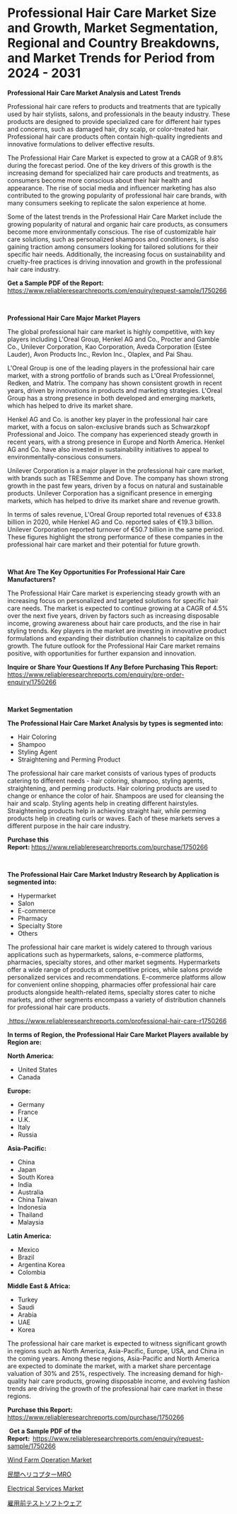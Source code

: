 <p><h1>Professional Hair Care Market Size and Growth, Market Segmentation, Regional and Country Breakdowns, and Market Trends for Period from 2024 -  2031</h1></p><p><strong>Professional Hair Care Market Analysis and Latest Trends</strong></p>
<p><p>Professional hair care refers to products and treatments that are typically used by hair stylists, salons, and professionals in the beauty industry. These products are designed to provide specialized care for different hair types and concerns, such as damaged hair, dry scalp, or color-treated hair. Professional hair care products often contain high-quality ingredients and innovative formulations to deliver effective results.</p><p>The Professional Hair Care Market is expected to grow at a CAGR of 9.8% during the forecast period. One of the key drivers of this growth is the increasing demand for specialized hair care products and treatments, as consumers become more conscious about their hair health and appearance. The rise of social media and influencer marketing has also contributed to the growing popularity of professional hair care brands, with many consumers seeking to replicate the salon experience at home.</p><p>Some of the latest trends in the Professional Hair Care Market include the growing popularity of natural and organic hair care products, as consumers become more environmentally conscious. The rise of customizable hair care solutions, such as personalized shampoos and conditioners, is also gaining traction among consumers looking for tailored solutions for their specific hair needs. Additionally, the increasing focus on sustainability and cruelty-free practices is driving innovation and growth in the professional hair care industry.</p></p>
<p><strong>Get a Sample PDF of the Report:&nbsp;</strong> <a href="https://www.reliableresearchreports.com/enquiry/request-sample/1750266">https://www.reliableresearchreports.com/enquiry/request-sample/1750266</a></p>
<p>&nbsp;</p>
<p><strong>Professional Hair Care Major Market Players</strong></p>
<p><p>The global professional hair care market is highly competitive, with key players including L'Oreal Group, Henkel AG and Co., Procter and Gamble Co., Unilever Corporation, Kao Corporation, Aveda Corporation (Estee Lauder), Avon Products Inc., Revlon Inc., Olaplex, and Pai Shau.</p><p>L'Oreal Group is one of the leading players in the professional hair care market, with a strong portfolio of brands such as L'Oreal Professionnel, Redken, and Matrix. The company has shown consistent growth in recent years, driven by innovations in products and marketing strategies. L'Oreal Group has a strong presence in both developed and emerging markets, which has helped to drive its market share.</p><p>Henkel AG and Co. is another key player in the professional hair care market, with a focus on salon-exclusive brands such as Schwarzkopf Professional and Joico. The company has experienced steady growth in recent years, with a strong presence in Europe and North America. Henkel AG and Co. have also invested in sustainability initiatives to appeal to environmentally-conscious consumers.</p><p>Unilever Corporation is a major player in the professional hair care market, with brands such as TRESemme and Dove. The company has shown strong growth in the past few years, driven by a focus on natural and sustainable products. Unilever Corporation has a significant presence in emerging markets, which has helped to drive its market share and revenue growth.</p><p>In terms of sales revenue, L'Oreal Group reported total revenues of €33.8 billion in 2020, while Henkel AG and Co. reported sales of €19.3 billion. Unilever Corporation reported turnover of €50.7 billion in the same period. These figures highlight the strong performance of these companies in the professional hair care market and their potential for future growth.</p></p>
<p>&nbsp;</p>
<p><strong>What Are The Key Opportunities For Professional Hair Care Manufacturers?</strong></p>
<p><p>The Professional Hair Care market is experiencing steady growth with an increasing focus on personalized and targeted solutions for specific hair care needs. The market is expected to continue growing at a CAGR of 4.5% over the next five years, driven by factors such as increasing disposable income, growing awareness about hair care products, and the rise in hair styling trends. Key players in the market are investing in innovative product formulations and expanding their distribution channels to capitalize on this growth. The future outlook for the Professional Hair Care market remains positive, with opportunities for further expansion and innovation.</p></p>
<p><strong>Inquire or Share Your Questions If Any Before Purchasing This Report:</strong> <a href="https://www.reliableresearchreports.com/enquiry/pre-order-enquiry/1750266">https://www.reliableresearchreports.com/enquiry/pre-order-enquiry/1750266</a></p>
<p>&nbsp;</p>
<p><strong>Market Segmentation</strong></p>
<p><strong>The Professional Hair Care Market Analysis by types is segmented into:</strong></p>
<p><ul><li>Hair Coloring</li><li>Shampoo</li><li>Styling Agent</li><li>Straightening and Perming Product</li></ul></p>
<p><p>The professional hair care market consists of various types of products catering to different needs - hair coloring, shampoo, styling agents, straightening, and perming products. Hair coloring products are used to change or enhance the color of hair. Shampoos are used for cleansing the hair and scalp. Styling agents help in creating different hairstyles. Straightening products help in achieving straight hair, while perming products help in creating curls or waves. Each of these markets serves a different purpose in the hair care industry.</p></p>
<p><strong>Purchase this Report:&nbsp;</strong><a href="https://www.reliableresearchreports.com/purchase/1750266">https://www.reliableresearchreports.com/purchase/1750266</a></p>
<p>&nbsp;</p>
<p><strong>The Professional Hair Care Market Industry Research by Application is segmented into:</strong></p>
<p><ul><li>Hypermarket</li><li>Salon</li><li>E-commerce</li><li>Pharmacy</li><li>Specialty Store</li><li>Others</li></ul></p>
<p><p>The professional hair care market is widely catered to through various applications such as hypermarkets, salons, e-commerce platforms, pharmacies, specialty stores, and other market segments. Hypermarkets offer a wide range of products at competitive prices, while salons provide personalized services and recommendations. E-commerce platforms allow for convenient online shopping, pharmacies offer professional hair care products alongside health-related items, specialty stores cater to niche markets, and other segments encompass a variety of distribution channels for professional hair care products.</p></p>
<p><a href="https://www.reliableresearchreports.com/professional-hair-care-r1750266">&nbsp;https://www.reliableresearchreports.com/professional-hair-care-r1750266</a></p>
<p><strong>In terms of Region, the Professional Hair Care Market Players available by Region are:</strong></p>
<p>
    <p> <strong> North America: </strong>
        <ul>
            <li>United States</li>
            <li>Canada</li>
        </ul>
        </p> 
    <p> <strong> Europe: </strong>
        <ul>
            <li>Germany</li>
            <li>France</li>
            <li>U.K.</li>
            <li>Italy</li>
            <li>Russia</li>
        </ul>
        </p> 
    <p> <strong> Asia-Pacific: </strong>
        <ul>
            <li>China</li>
            <li>Japan</li>
            <li>South Korea</li>
            <li>India</li>
            <li>Australia</li>
            <li>China Taiwan</li>
            <li>Indonesia</li>
            <li>Thailand</li>
            <li>Malaysia</li>
        </ul>
        </p> 
    <p> <strong> Latin America: </strong>
        <ul>
            <li>Mexico</li>
            <li>Brazil</li>
            <li>Argentina Korea</li>
            <li>Colombia</li>
        </ul>
        </p> 
    <p> <strong> Middle East & Africa: </strong>
        <ul>
            <li>Turkey</li>
            <li>Saudi</li>
            <li>Arabia</li>
            <li>UAE</li>
            <li>Korea</li>
        </ul>
    </p>
    </p>
<p><p>The professional hair care market is expected to witness significant growth in regions such as North America, Asia-Pacific, Europe, USA, and China in the coming years. Among these regions, Asia-Pacific and North America are expected to dominate the market, with a market share percentage valuation of 30% and 25%, respectively. The increasing demand for high-quality hair care products, growing disposable income, and evolving fashion trends are driving the growth of the professional hair care market in these regions.</p></p>
<p><strong>Purchase this Report: </strong><a href="https://www.reliableresearchreports.com/purchase/1750266">https://www.reliableresearchreports.com/purchase/1750266</a></p>
<p>&nbsp;<strong>Get a Sample PDF of the Report:&nbsp;&nbsp;</strong><a href="https://www.reliableresearchreports.com/enquiry/request-sample/1750266">https://www.reliableresearchreports.com/enquiry/request-sample/1750266</a></p>
<p><strong></strong></p>
<p><p><a href="https://github.com/EveKerluke2023/Market-Research-Report-List-1/blob/main/wind-farm-operation-market.md">Wind Farm Operation Market</a></p><p><a href="https://github.com/kegley4963/Market-Research-Report-List-2/blob/main/5440509180300.md">民間ヘリコプターMRO</a></p><p><a href="https://github.com/angeliabkratze/Market-Research-Report-List-1/blob/main/electrical-services-market.md">Electrical Services Market</a></p><p><a href="https://github.com/LuzHills1972/Market-Research-Report-List-1/blob/main/2055683180301.md">雇用前テストソフトウェア</a></p></p>
